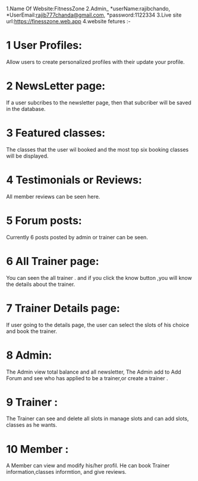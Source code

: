 1.Name Of Website:FitnessZone
2.Admin_
  *userName:rajibchando,
  *UserEmail:rajib777chanda@gmail.com,
  *password:1122334
3.Live site url:https://finesszone.web.app
4.website fetures :-
  # 1 User Profiles:
   Allow users to create personalized profiles with their update your profile.
 # 2 NewsLetter page:
 If a user subcribes to the newsletter page, then that subcriber will be saved in the database.
 # 3 Featured classes:
  The classes that the user wil booked and the most top six booking classes will be displayed.
# 4 Testimonials or Reviews:
 All member reviews can be seen here.
# 5 Forum posts:
Currently 6 posts posted by admin or trainer can be seen.
# 6 All Trainer page:
You can seen the all trainer . and if you click the know button ,you will know the details about the trainer.
# 7 Trainer Details page: 
If user going to the details page, the user can select the slots of his choice and book the trainer.
# 8 Admin: 
The Admin view total balance and all newsletter, The Admin add to Add Forum and see who has applied to be a trainer,or create a trainer .
# 9 Trainer :
The Trainer can see and delete all slots in manage slots and can add slots, classes as he wants.
# 10 Member :
A Member can view and modify his/her profil. He can book Trainer information,classes informtion, and give reviews.